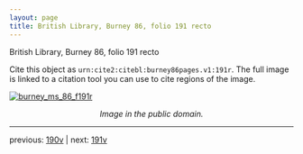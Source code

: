 ```yaml
---
layout: page
title: British Library, Burney 86, folio 191 recto
---
```


British Library, Burney 86, folio 191 recto

Cite this object as `urn:cite2:citebl:burney86pages.v1:191r`.  The full image is linked to a citation tool you can use to cite regions of the image.

[![burney_ms_86_f191r](http://www.homermultitext.org/iipsrv?IIIF=/project/homer/pyramidal/deepzoom/citebl/burney86imgs/v1/burney_ms_86_f191r.tif/full/800,/0/default.jpg)](http://www.homermultitext.org/ict2/?urn=urn:cite2:citebl:burney86imgs.v1:burney_ms_86_f191r) 

<p style="text-align: center; font-style: italic;">Image in the public domain.</p>

---

previous: [190v](../190v/) | next: [191v](../191v/)